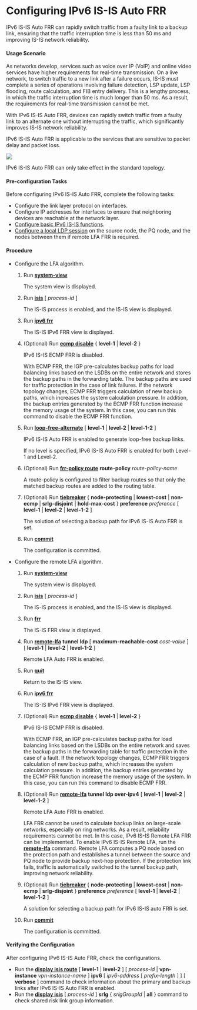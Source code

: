 Configuring IPv6 IS-IS Auto FRR
===============================

IPv6 IS-IS Auto FRR can rapidly switch traffic from a faulty link to a backup link, ensuring that the traffic interruption time is less than 50 ms and improving IS-IS network reliability.

#### Usage Scenario

As networks develop, services such as voice over IP (VoIP) and online video services have higher requirements for real-time transmission. On a live network, to switch traffic to a new link after a failure occurs, IS-IS must complete a series of operations involving failure detection, LSP update, LSP flooding, route calculation, and FIB entry delivery. This is a lengthy process, in which the traffic interruption time is much longer than 50 ms. As a result, the requirements for real-time transmission cannot be met.

With IPv6 IS-IS Auto FRR, devices can rapidly switch traffic from a faulty link to an alternate one without interrupting the traffic, which significantly improves IS-IS network reliability.

IPv6 IS-IS Auto FRR is applicable to the services that are sensitive to packet delay and packet loss.

![](../../../../public_sys-resources/note_3.0-en-us.png) 

IPv6 IS-IS Auto FRR can only take effect in the standard topology.



#### Pre-configuration Tasks

Before configuring IPv6 IS-IS Auto FRR, complete the following tasks:

* Configure the link layer protocol on interfaces.
* Configure IP addresses for interfaces to ensure that neighboring devices are reachable at the network layer.
* [Configure basic IPv6 IS-IS functions](dc_vrp_isis_cfg_1023.html).
* [Configure a local LDP session](dc_vrp_ldp-p2p_cfg_0003.html) on the source node, the PQ node, and the nodes between them if remote LFA FRR is required.

#### Procedure

* Configure the LFA algorithm.
  1. Run [**system-view**](cmdqueryname=system-view)
     
     
     
     The system view is displayed.
  2. Run [**isis**](cmdqueryname=isis) [ *process-id* ]
     
     
     
     The IS-IS process is enabled, and the IS-IS view is displayed.
  3. Run [**ipv6 frr**](cmdqueryname=ipv6+frr)
     
     
     
     The IS-IS IPv6 FRR view is displayed.
  4. (Optional) Run [**ecmp disable**](cmdqueryname=ecmp+disable) { **level-1** | **level-2** }
     
     
     
     IPv6 IS-IS ECMP FRR is disabled.
     
     
     
     With ECMP FRR, the IGP pre-calculates backup paths for load balancing links based on the LSDBs on the entire network and stores the backup paths in the forwarding table. The backup paths are used for traffic protection in the case of link failures. If the network topology changes, ECMP FRR triggers calculation of new backup paths, which increases the system calculation pressure. In addition, the backup entries generated by the ECMP FRR function increase the memory usage of the system. In this case, you can run this command to disable the ECMP FRR function.
  5. Run [**loop-free-alternate**](cmdqueryname=loop-free-alternate) [ **level-1** | **level-2** | **level-1-2** ]
     
     
     
     IPv6 IS-IS Auto FRR is enabled to generate loop-free backup links.
     
     
     
     If no level is specified, IPv6 IS-IS Auto FRR is enabled for both Level-1 and Level-2.
  6. (Optional) Run [**frr-policy route**](cmdqueryname=frr-policy+route) **route-policy** *route-policy-name*
     
     
     
     A route-policy is configured to filter backup routes so that only the matched backup routes are added to the routing table.
  7. (Optional) Run [**tiebreaker**](cmdqueryname=tiebreaker) { **node-protecting** | **lowest-cost** | **non-ecmp** | **srlg-disjoint** | **hold-max-cost** } **preference** *preference* [ **level-1** | **level-2** | **level-1-2** ]
     
     
     
     The solution of selecting a backup path for IPv6 IS-IS Auto FRR is set.
  8. Run [**commit**](cmdqueryname=commit)
     
     
     
     The configuration is committed.
* Configure the remote LFA algorithm.
  1. Run [**system-view**](cmdqueryname=system-view)
     
     
     
     The system view is displayed.
  2. Run [**isis**](cmdqueryname=isis) [ *process-id* ]
     
     
     
     The IS-IS process is enabled, and the IS-IS view is displayed.
  3. Run [**frr**](cmdqueryname=frr)
     
     
     
     The IS-IS FRR view is displayed.
  4. Run [**remote-lfa**](cmdqueryname=remote-lfa) **tunnel** **ldp** [ **maximum-reachable-cost** *cost-value* ] [ **level-1** | **level-2** | **level-1-2** ]
     
     
     
     Remote LFA Auto FRR is enabled.
  5. Run [**quit**](cmdqueryname=quit)
     
     
     
     Return to the IS-IS view.
  6. Run [**ipv6 frr**](cmdqueryname=ipv6+frr)
     
     
     
     The IS-IS IPv6 FRR view is displayed.
  7. (Optional) Run [**ecmp disable**](cmdqueryname=ecmp+disable) { **level-1** | **level-2** }
     
     
     
     IPv6 IS-IS ECMP FRR is disabled.
     
     
     
     With ECMP FRR, an IGP pre-calculates backup paths for load balancing links based on the LSDBs on the entire network and saves the backup paths in the forwarding table for traffic protection in the case of a fault. If the network topology changes, ECMP FRR triggers calculation of new backup paths, which increases the system calculation pressure. In addition, the backup entries generated by the ECMP FRR function increase the memory usage of the system. In this case, you can run this command to disable ECMP FRR.
  8. (Optional) Run [**remote-lfa**](cmdqueryname=remote-lfa) **tunnel** **ldp over-ipv4** [ **level-1** | **level-2** | **level-1-2** ]
     
     
     
     Remote LFA Auto FRR is enabled.
     
     
     
     LFA FRR cannot be used to calculate backup links on large-scale networks, especially on ring networks. As a result, reliability requirements cannot be met. In this case, IPv6 IS-IS Remote LFA FRR can be implemented. To enable IPv6 IS-IS Remote LFA, run the [**remote-lfa**](cmdqueryname=remote-lfa) command. Remote LFA computes a PQ node based on the protection path and establishes a tunnel between the source and PQ node to provide backup next-hop protection. If the protection link fails, traffic is automatically switched to the tunnel backup path, improving network reliability.
  9. (Optional) Run [**tiebreaker**](cmdqueryname=tiebreaker) { **node-protecting** | **lowest-cost** | **non-ecmp** | **srlg-disjoint** } **preference** *preference* [ **level-1** | **level-2** | **level-1-2** ]
     
     
     
     A solution for selecting a backup path for IPv6 IS-IS auto FRR is set.
  10. Run [**commit**](cmdqueryname=commit)
      
      
      
      The configuration is committed.

#### Verifying the Configuration

After configuring IPv6 IS-IS Auto FRR, check the configurations.

* Run the [**display isis route**](cmdqueryname=display+isis+route) [ **level-1** | **level-2** ] [ *process-id* | **vpn-instance** *vpn-instance-name* ] **ipv6** [ *ipv6-address* [ *prefix-length* ] ] [ **verbose** ] command to check information about the primary and backup links after IPv6 IS-IS Auto FRR is enabled.
* Run the [**display isis**](cmdqueryname=display+isis) [ *process-id* ] **srlg** { *srlgGroupId* | **all** } command to check shared risk link group information.